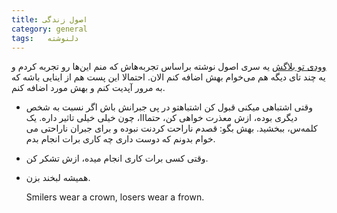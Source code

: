 ```yaml
---
title: اصول زندگی
category: general
tags:   دلنوشته
---
```


[وودی تو بلاگش](https://zireasemanekhoda2.blogsky.com/principles) یه سری اصول نوشته براساس تجربه‌هاش که منم این‌ها رو تجربه کردم و یه چند تای دیگه هم می‌خوام بهش اضافه کنم الان. احتمالا این پست هم از اینایی باشه که به مرور آپدیت کنم و بهش مورد اضافه کنم.


  * وقتی اشتباهی میکنی قبول کن اشتباهتو در پی جبرانش باش
اگر نسبت به شخص دیگری بوده، ازش معذرت خواهی کن، حتمااا، چون خیلی خیلی تاثیر داره. یک کلمه‌س، ببخشید. بهش بگو: قصدم ناراحت کردنت نبوده و برای جبران ناراحتی می خوام بدونم که دوست داری چه کاری برات انجام بدم.


  * وقتی کسی برات کاری انجام میده، ازش تشکر کن.


  * همیشه لبخند بزن.


    Smilers wear a crown, losers wear a frown.
